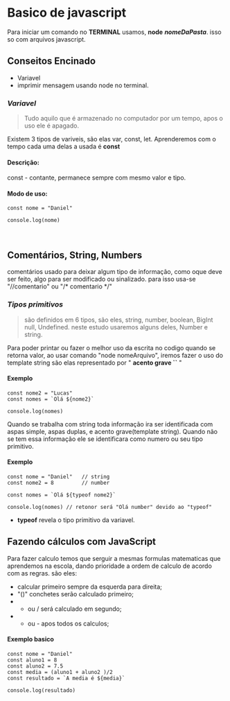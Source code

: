 # Basico de javascript

Para iniciar um comando no **TERMINAL** usamos, **node** **_nomeDaPasta_**. isso so com arquivos javascript.

## Conseitos Encinado

-   Variavel
-   imprimir mensagem usando node no terminal.


### *_Variavel_*

>Tudo aquilo que é armazenado no computador por um tempo, apos o uso ele é apagado.

Existem 3 tipos de variveis, são elas var, const, let. Aprenderemos com o tempo cada uma delas a usada é **const**

#### Descrição:

const - contante, permanece sempre com mesmo valor e tipo.

#### Modo de uso:
```
const nome = "Daniel"

console.log(nome)
```
<br>

## Comentários, String, Numbers

comentários usado para deixar algum tipo de informação, como oque deve ser feito, algo para ser modificado ou sinalizado. para isso usa-se "//comentario" ou "/* comentario */" 

### *_Tipos primitivos_*

> são definidos em 6 tipos, são eles, string, number, boolean, BigInt null, Undefined. neste estudo usaremos alguns deles, Number e string.

Para poder printar ou fazer o melhor uso da escrita no codigo quando se retorna valor, ao usar comando "node nomeArquivo", iremos fazer o uso do template string são elas representado por " **acento grave ``** "

#### Exemplo
```
const nome2 = "Lucas"
const nomes = `Olá ${nome2}`

console.log(nomes)
```

Quando se trabalha com string toda informação ira ser identificada com aspas simple, aspas duplas, e acento grave(template string). Quando não se tem essa informação ele se identificara como numero ou seu tipo primitivo.

#### Exemplo

```
const nome = "Daniel"   // string
const nome2 = 8         // number

const nomes = `Olá ${typeof nome2}`

console.log(nomes) // retonor será "Olá number" devido ao "typeof"
```

- **typeof** revela o tipo primitivo da variavel.

## Fazendo cálculos com JavaScript
Para fazer calculo temos que serguir a mesmas formulas matematicas que aprendemos na escola, dando prioridade a ordem de calculo de acordo com as regras. são eles:

-   calcular primeiro sempre da esquerda para direita;
-   "()" conchetes serão calculado primeiro;
-   * ou / será calculado em segundo;
-   + ou - apos todos os calculos;

#### Exemplo basico
```
const nome = "Daniel"
const aluno1 = 8
const aluno2 = 7.5
const media = (aluno1 + aluno2 )/2
const resultado = `A media é ${media}`

console.log(resultado)
```